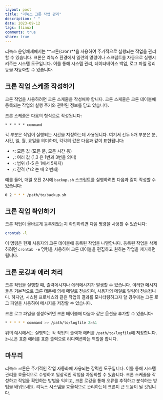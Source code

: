 ```yaml
---
layout: post
title: "리눅스 크론 작업 관리"
description: " "
date: 2023-09-12
tags: [linux]
comments: true
share: true
---
```


리눅스 운영체제에서는 **크론(cron)**을 사용하여 주기적으로 실행되는 작업을 관리할 수 있습니다. 크론은 리눅스 환경에서 일련의 명령이나 스크립트를 자동으로 실행시켜주는 시스템 도구입니다. 이를 통해 시스템 관리, 데이터베이스 백업, 로그 파일 정리 등을 자동화할 수 있습니다.

## 크론 작업 스케줄 작성하기

크론 작업을 사용하려면 크론 스케줄을 작성해야 합니다. 크론 스케줄은 크론 테이블에 등록되는 작업의 실행 주기와 관련된 정보를 담고 있습니다. 

크론 스케줄은 다음의 형식으로 작성됩니다:
```
* * * * * command
```

각 부분은 작업이 실행되는 시간을 지정하는데 사용됩니다. 여기서 선두 5개 부분은 분, 시간, 일, 월, 요일을 의미하며, 각각의 값은 다음과 같이 표현됩니다:
- `*`: 모든 값 (모든 분, 모든 시간 등)
- `,`: 여러 값 (1,3 은 1번과 3번을 의미)
- `-`: 범위 (1-5 은 1에서 5까지)
- `/`: 간격 (*/2 는 매 2 번째)

예를 들어, 매일 오전 2시에 `backup.sh` 스크립트를 실행하려면 다음과 같이 작성할 수 있습니다:
```bash
0 2 * * * /path/to/backup.sh
```

## 크론 작업 확인하기

크론 작업이 올바르게 등록되었는지 확인하려면 다음 명령을 사용할 수 있습니다:
```bash
crontab -l
```

이 명령은 현재 사용자의 크론 테이블에 등록된 작업을 나열합니다. 등록된 작업을 삭제하려면 `crontab -e` 명령을 사용하여 크론 테이블을 편집하고 원하는 작업을 제거하면 됩니다.

## 크론 로깅과 에러 처리

크론 작업을 실행할 때, 출력메시지나 에러메시지가 발생할 수 있습니다. 이러한 메시지들은 기본적으로 크론 데몬에 의해 메일로 전송되며, 사용자의 메일로 알림이 전송됩니다. 하지만, 시스템 프로세스와 같은 작업의 결과를 모니터링하고자 할 경우에는 크론 로그 파일을 사용하여 메시지를 저장할 수 있습니다.

크론 로그 파일을 생성하려면 크론 테이블에 다음과 같은 옵션을 추가할 수 있습니다:
```bash
* * * * * command >> /path/to/logfile 2>&1
```

위의 예시에서는 실행되는 각 작업의 출력과 에러를 `/path/to/logfile`에 저장합니다. `2>&1`은 표준 에러를 표준 출력으로 리디렉션하는 역할을 합니다.

## 마무리

리눅스 크론은 주기적인 작업 자동화에 사용되는 강력한 도구입니다. 이를 통해 시스템 관리를 효율적으로 수행하고 일상적인 작업을 자동화할 수 있습니다. 크론 스케줄을 작성하고 작업을 확인하는 방법을 익히고, 크론 로깅을 통해 오류를 추적하고 분석하는 방법을 배워보세요. 리눅스 시스템을 효율적으로 관리하는데 크론이 큰 도움이 될 것입니다.
